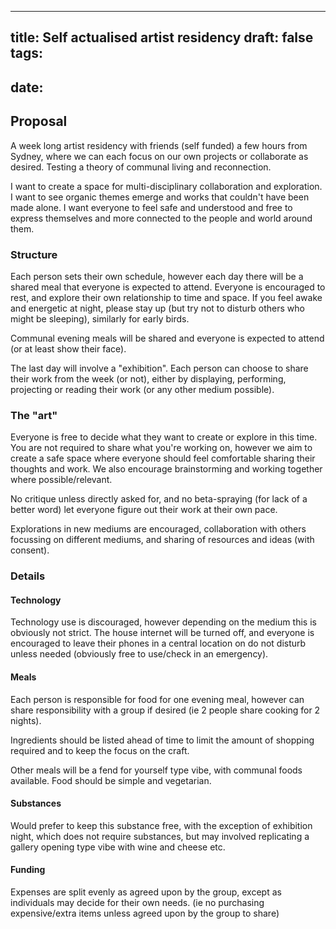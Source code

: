 
---
title: Self actualised artist residency
draft: false
tags:
  - 
date:
---

## Proposal
A week long artist residency with friends (self funded) a few hours from Sydney, where we can each focus on our own projects or collaborate as desired. Testing a theory of communal living and reconnection. 

I want to create a space for multi-disciplinary collaboration and exploration. I want to see organic themes emerge and works that couldn't have been made alone. I want everyone to feel safe and understood and free to express themselves and more connected to the people and world around them. 
### Structure
Each person sets their own schedule, however each day there will be a shared meal that everyone is expected to attend. Everyone is encouraged to rest, and explore their own relationship to time and space. If you feel awake and energetic at night, please stay up (but try not to disturb others who might be sleeping), similarly for early birds. 

Communal evening meals will be shared and everyone is expected to attend (or at least show their face). 

The last day will involve a "exhibition". Each person can choose to share their work from the week (or not), either by displaying, performing, projecting or reading their work (or any other medium possible). 

### The "art"
Everyone is free to decide what they want to create or explore in this time. You are not required to share what you're working on, however we aim to create a safe space where everyone should feel comfortable sharing their thoughts and work. We also encourage brainstorming and working together where possible/relevant. 

No critique unless directly asked for, and no beta-spraying (for lack of a better word) let everyone figure out their work at their own pace. 

Explorations in new mediums are encouraged, collaboration with others focussing on different mediums, and sharing of resources and ideas (with consent). 

### Details

#### Technology
Technology use is discouraged, however depending on the medium this is obviously not strict. The house internet will be turned off, and everyone is encouraged to leave their phones in a central location on do not disturb unless needed (obviously free to use/check in an emergency). 

#### Meals
Each person is responsible for food for one evening meal, however can share responsibility with a group if desired (ie 2 people share cooking for 2 nights). 

Ingredients should be listed ahead of time to limit the amount of shopping required and to keep the focus on the craft. 

Other meals will be a fend for yourself type vibe, with communal foods available. Food should be simple and vegetarian. 

#### Substances
Would prefer to keep this substance free, with the exception of exhibition night, which does not require substances, but may involved replicating a gallery opening type vibe with wine and cheese etc. 

#### Funding
Expenses are split evenly as agreed upon by the group, except as individuals may decide for their own needs. (ie no purchasing expensive/extra items unless agreed upon by the group to share)



